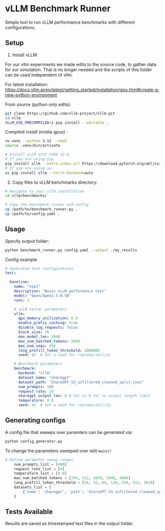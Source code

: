 # vLLM Benchmark Runner

Simple tool to run vLLM performance benchmarks with different configurations.

## Setup

1. Install vLLM:

For our vllm experiments we made edits to the source code, to gather data for our simulation.
That is no longer needed and the scripts of this folder can be used independent of vllm.

For latest installation: https://docs.vllm.ai/en/latest/getting_started/installation/gpu.html#create-a-new-python-environment

From source (python only edits):
``` bash
git clone https://github.com/vllm-project/vllm.git
cd vllm
VLLM_USE_PRECOMPILED=1 pip install --editable .
```

Compiled install (nvidia gpus) :
```bash
uv venv --python 3.12 --seed
source .venv/bin/activate

# Install vLLM with CUDA 12.8.
# If you are using pip.
pip install vllm --extra-index-url https://download.pytorch.org/whl/cu128
# If you are using uv.
uv pip install vllm --torch-backend=auto
```

2. Copy files to vLLM benchmarks directory:
```bash
# Navigate to your vllm installation
cd vllm/benchmarks/

# Copy the benchmark runner and config
cp /path/to/benchmark_runner.py .
cp /path/to/config.yaml .
```

## Usage

Specify output folder:
```bash
python benchmark_runner.py config.yaml --output ./my_results
```

Config example

```yaml
# Generated test configurations
test:

  baseline:
    name: "exp1"
    description: "Basic vLLM performance test"
    model: "Qwen/Qwen2.5-0.5B"
    runs: 1

    # vLLM server parameters
    vllm:
      gpu_memory_utilization: 0.9
      enable_prefix_caching: true
      disable_log_requests: false
      block_size: 16 
      max_model_len: 2048
      max_num_batched_tokens: 2048
      max_num_seqs: 256
      long_prefill_token_threshold: 1000000
      seed: 42  # Set a seed for reproducibility

    # Benchmark parameters
    benchmark:
      backend: "vllm"
      dataset_name: "sharegpt"
      dataset_path: "ShareGPT_V3_unfiltered_cleaned_split.json"
      num_prompts: 100
      request_rate: 16
      sharegpt_output_len: 0 # Set to 0 for no output length limit
      temperature: 0.0
      seed: 42  # Set a seed for reproducibility
```
## Generating configs

A config file that sweeps over paramters can be generated via:

```bash
python config_generator.py
```

To change the parameters sweeped over edit `main()`

```python
# Define parameter sweep ranges
    num_prompts_list = [400]
    request_rate_list = [4]
    temperature_list = [0.0]
    max_num_batched_tokens = [256, 512, 1024, 2048, 4096]
    long_prefill_token_threshold = [16, 32, 64, 128, 256, 512, 1024]
    datasets_list = [
        {'name': 'sharegpt', 'path': 'ShareGPT_V3_unfiltered_cleaned_split.json'},
    ]
```


## Tests Available

Results are saved as timestamped text files in the output folder.
